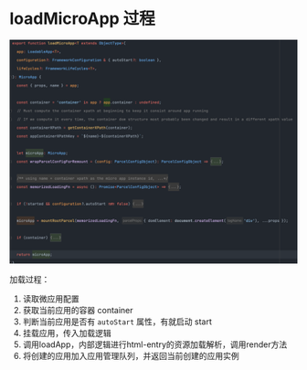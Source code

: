 # loadMicroApp 过程

![](./images/loadMicroApp.png)

加载过程：
1. 读取微应用配置
2. 获取当前应用的容器 container
3. 判断当前应用是否有 `autoStart` 属性，有就启动 start
4. 挂载应用，传入加载逻辑
5. 调用loadApp，内部逻辑进行html-entry的资源加载解析，调用render方法
6. 将创建的应用加入应用管理队列，并返回当前创建的应用实例